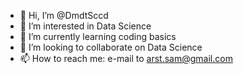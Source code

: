 - 👋 Hi, I’m @DmdtSccd
- 👀 I’m interested in Data Science
- 🌱 I’m currently learning coding basics
- 💞️ I’m looking to collaborate on Data Science
- 📫 How to reach me: e-mail to arst.sam@gmail.com

<!---
DmdtSccd/DmdtSccd is a ✨ special ✨ repository because its `README.md` (this file) appears on your GitHub profile.
You can click the Preview link to take a look at your changes.
--->
